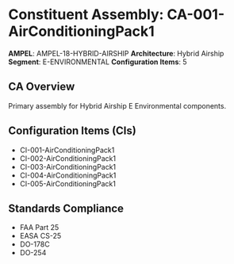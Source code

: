 # Constituent Assembly: CA-001-AirConditioningPack1

**AMPEL**: AMPEL-18-HYBRID-AIRSHIP
**Architecture**: Hybrid Airship
**Segment**: E-ENVIRONMENTAL
**Configuration Items**: 5

## CA Overview
Primary assembly for Hybrid Airship E Environmental components.

## Configuration Items (CIs)
- CI-001-AirConditioningPack1
- CI-002-AirConditioningPack1
- CI-003-AirConditioningPack1
- CI-004-AirConditioningPack1
- CI-005-AirConditioningPack1

## Standards Compliance
- FAA Part 25
- EASA CS-25
- DO-178C
- DO-254
